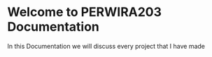 # Welcome to PERWIRA203 Documentation

In this Documentation we will discuss every project that I have made









